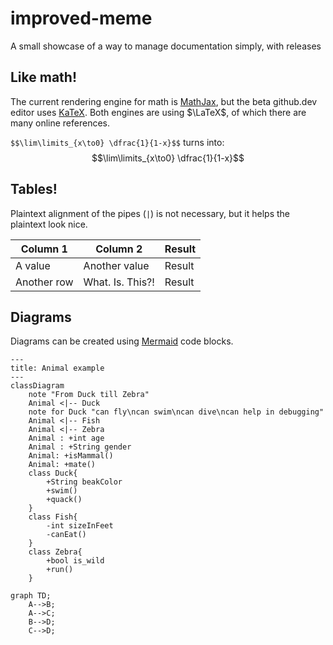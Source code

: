 # improved-meme
A small showcase of a way to manage documentation simply, with releases

## Like math!

The current rendering engine for math is [MathJax](https://www.mathjax.org), but the beta github.dev editor uses [KaTeX](https://katex.org). Both engines are using $\LaTeX$, of which there are many online references.

`$$\lim\limits_{x\to0} \dfrac{1}{1-x}$$` turns into:  
$$\lim\limits_{x\to0} \dfrac{1}{1-x}$$

## Tables!

Plaintext alignment of the pipes (`|`) is not necessary, but it helps the plaintext look nice.

| Column 1 | Column 2      | Result |
-----------|---------------|---------
| A value  | Another value | Result |
| Another row | What. Is. This?! | Result |

## Diagrams

Diagrams can be created using [Mermaid](https://mermaid.js.org/) code blocks.

```mermaid
---
title: Animal example
---
classDiagram
    note "From Duck till Zebra"
    Animal <|-- Duck
    note for Duck "can fly\ncan swim\ncan dive\ncan help in debugging"
    Animal <|-- Fish
    Animal <|-- Zebra
    Animal : +int age
    Animal : +String gender
    Animal: +isMammal()
    Animal: +mate()
    class Duck{
        +String beakColor
        +swim()
        +quack()
    }
    class Fish{
        -int sizeInFeet
        -canEat()
    }
    class Zebra{
        +bool is_wild
        +run()
    }
```

```mermaid
graph TD;
    A-->B;
    A-->C;
    B-->D;
    C-->D;
```
